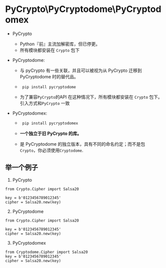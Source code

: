 # PyCrypto\PyCryptodome\PyCryptodomex



- PyCrypto

  - Python『前』主流加解密库，但已停更。
  - 所有模块都安装在 `Crypto` 包下

- PyCryptodome: 

  - 与 pyCrypto 有一些关联，并且可以被视为从 PyCrypto 迁移到 PyCryptodome 时的替代品。

  - ```
     pip install pycryptodome
    ```

  - 为了兼容`PyCrypto`的API 在这种情况下，所有模块都安装在 `Crypto` 包下。引入方式和`PyCrypto` 一致

- PyCryptodomex:  

  - ```py
     pip install pycryptodomex
    ```

  - **一个独立于旧 PyCrypto 的库。**

  - 是 PyCryptodome 的独立版本，具有不同的命名约定；而不是包`Crypto`，你必须使用`Cryptodome`. 



## 举一个例子

1. PyCrypto

```
from Crypto.Cipher import Salsa20

key = b'0123456789012345'
cipher = Salsa20.new(key)
```

2. PyCryptodome

```
from Crypto.Cipher import Salsa20

key = b'0123456789012345'
cipher = Salsa20.new(key)
```

3. PyCryptodomex

```
from Cryptodome.Cipher import Salsa20
key = b'0123456789012345'
cipher = Salsa20.new(key)
```

